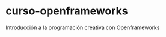 curso-openframeworks
====================

Introducción a la programación creativa con Openframeworks

